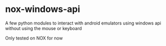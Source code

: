 # nox-windows-api

A few python modules to interact with android emulators using windows api without using the mouse or keyboard

Only tested on NOX for now
